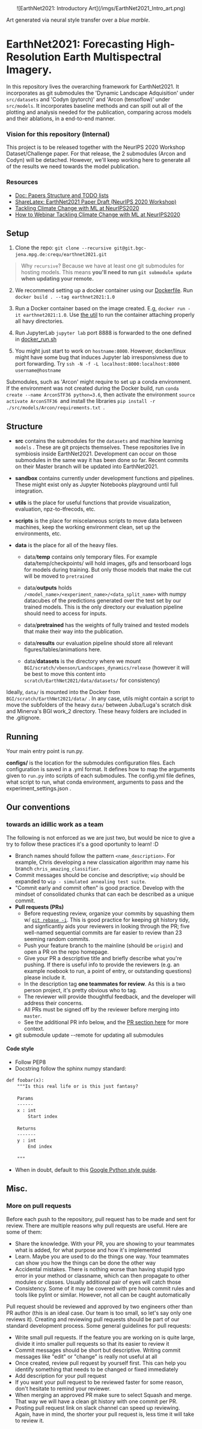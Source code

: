 <center> ![EarthNet2021: Introductory Art](/imgs/EarthNet2021_Intro_art.png) </center>

Art generated via neural style transfer over a *blue marble*.

# EarthNet2021: Forecasting High-Resolution Earth Multispectral Imagery.

In this repository lives the overarching framework for EarthNet2021. 
It incorporates as git submodules the 'Dynamic Landscape Adquisition' under `src/datasets` and 'Codyn (pytorch)' and 'Arcon (tensoflow)' under `src/models`. 
It incorporates baseline methods and can spill out all of the plotting and analysis needed for the publication, comparing across models and their ablations, in a end-to-end manner.

### Vision for this repository (Internal) 
This project is to be released together with the NeurIPS 2020 Workshop Dataset/Challenge paper. For that release, the 2 submodules (Arcon and Codyn) will be detached. However, we'll keep working here to generate all of the results we need towards the model publication.

### Resources

- [Doc: Papers Structure and TODO lists](https://docs.google.com/document/d/1AQ4Z9R4UOdM2MvQ1eRSkBjwK1LIH4yoVZ1yGYToMC-4/edit)
- [ShareLatex: EarthNet2021 Paper Draft (NeurIPS 2020 Workshop)](https://sharelatex.gwdg.de/4135679498chkcjrdhsbhx)
- [Tackling Climate Change with ML at NeurIPS2020](https://www.climatechange.ai/events/neurips2020)
- [How to Webinar Tackling Climate Change with ML at NeurIPS2020](https://www.youtube.com/watch?v=prDI7Oy-VMM)

## Setup

1. Clone the repo: `git clone --recursive git@git.bgc-jena.mpg.de:crequ/earthnet2021.git`


> Why `recursive`? Because we have at least one git submodules for hosting models. This means **you'll need to run `git submodule update` when updating your remote.**

2. We recommend setting up a docker container using our [Dockerfile](Dockerfile). Run `docker build . --tag earthnet2021:1.0`

3. Run a Docker container based on the image created. E.g, `docker run -it earthnet2021:1.0`. Use [the util](scripts/docker_run.sh) to run the container attaching properly all havy directories.

4. Run JupyterLab `jupyter lab` port 8888 is forwarded to the one defined in [docker_run.sh](scripts/docker_run.sh)

5. You might just start to work on `hostname:8000`. However, docker/linux might have some bug that induces Jupyter lab irresponsivness due to port forwarding. Try `ssh -N -f -L localhost:8000:localhost:8000 username@hostname `

Submodules, such as 'Arcon' might require to set up a conda environment. If the environment was not created during the Docker build, run `conda create --name ArconSTF36 python=3.6`, then activate the environment `source activate ArconSTF36 `and install the libraries `pip install -r ./src/models/Arcon/requirements.txt `.

## Structure
- **src** contains the submodules for the `datasets` and machine learning `models` . These are git projects themselves. These repositories live in symbiosis inside EarthNet2021. Development can occur on those submodules in the same way it has been done so far. Recent commits on their Master branch will be updated into EarthNet2021.

- **sandbox** contains currently under development functions and pipelines. These might exist only as Jupyter Notebooks playground until full integration.

- **utils** is the place for useful functions that provide visualization, evaluation, npz-to-tfrecods, etc.

- **scripts** is the place for miscelaneous scripts to move data between machines, keep the working environment clean, set up the environments, etc.

- **data** is the place for all of the heavy files. 

  - data/**temp** contains only temporary files. For example data/temp/checkpoints/ will hold images, gifs and tensorboard logs for models during training. But only those models that make the cut will be moved to `pretrained`

  - data/**outputs** holds `/<model_name>/<experiment_name>/<data_split_name>` with  numpy datacubes of the predictions generated over the test set by our trained models. This is the only directory our evaluation pipeline should need to access for inputs.

  - data/**pretrained** has the weights of fully trained and tested models that make their way into the publication.

  - data/**results** our evaluation pipeline should store all relevant figures/tables/animations here.
  
  - data/**datasets** is the directory where we mount `BGI/scratch/vbenson/Landscapes_dynamics/release` (however it will be best to move this content into `scratch/EarthNet2021/data/datasets/` for consistency)

Ideally, `data/` is mounted into the Docker from `BGI/scratch/EarthNet2021/data/` . In any case, utils might contain a script to move the subfolders of the heavy `data/` between Juba/Luga's scratch disk and Minerva's BGI work_2 directory. These heavy folders are included in the .gitignore.

## Running

Your main entry point is run.py.

**configs/** is the location for the submodules configuration files. Each configuration is saved in a .yml format. It defines how to map the arguments given to `run.py` into scripts of each submodules. The config.yml file defines, what script to run, what conda environment, arguments to pass and the experiment_settings.json .

## Our conventions 
### towards an idillic work as a team 
The following is not enforced as we are just two, but would be nice to give a try to follow these practices it's a good oportunity to learn! :D

- Branch names should follow the pattern `<name_description>`. For example, Chris developing a new classication algorithm may name his branch `chris_amazing_classifier`.
- Commit messages should be concise and descriptive; `wip` should be expanded to `wip - simulated annealing test suite`.
- "Commit early and commit often" is good practice. Develop with the mindset of consolidated chunks that can each be described as a unique commit.
- **Pull requests (PRs)**
    - Before requesting review, organize your commits by squashing them w/ [`git rebase -i`](https://medium.com/@slamflipstrom/a-beginners-guide-to-squashing-commits-with-git-rebase-8185cf6e62ec). This is good practice for keeping git history tidy, and signficantly aids your reviewers in looking through the PR; five well-named sequential commits are far easier to review than 23 seeming random commits.
    - Push your feature branch to the mainline (should be `origin`) and open a PR on the repo homepage.
    - Give your PR a descriptive title and briefly describe what you're pushing. If there is useful info to provide the reviewers (e.g. an example noebook to run, a point of entry, or outstanding questions) please include it.
    - In the description tag **one teammates for review**. As this is a two person project, it's pretty obvious who to tag.
    - The reviewer will provide thoughtful feedback, and the developer will address their concerns.
    - All PRs must be signed off by the reviewer before merging into `master`.
    - See the additional PR info below, and the [PR section here](https://www.atlassian.com/git/tutorials/comparing-workflows/feature-branch-workflow) for more context.
- git submodule update --remote for updating all submodules

#### Code style

- Follow PEP8
- Docstring follow the sphinx numpy standard:

```
def foobar(x):
    """Is this real life or is this just fantasy?

    Params
    ------
    x : int
        Start index

    Returns
    -------
    y : int
        End index

    """
```
- When in doubt, default to this [Google Python style guide](http://google.github.io/styleguide/pyguide.html).


## Misc.

### More on pull requests

Before each push to the repository, pull request has to be made and sent for review. There are multiple reasons why pull requests are useful. Here are some of them:

- Share the knowledge. With your PR, you are showing to your teammates what is added, for what purpose and how it's implemented
- Learn. Maybe you are used to do the things one way. Your teammates can show you how the things can be done the other way
- Accidental mistakes. There is nothing worse than having stupid typo error in your method or classname, which can then propagate to other modules or classes. Usually additional pair of eyes will catch those
- Consistency. Some of it may be covered with pre hook commit rules and tools like pylint or similar. However, not all can be caught automatically

Pull request should be reviewed and approved by two engineers other than PR author (this is an ideal case. Our team is too small, so let's say only one reviews it). Creating and reviewing pull requests should be part of our standard development process. Some general guidelines for pull requests:

- Write small pull requests. If the feature you are working on is quite large, divide it into smaller pull requests so that its easier to review it
- Commit messages should be short but descriptive. Writing commit messages like "edit" or "change" is really not useful at all
- Once created, review pull request by yourself first. This can help you identify something that needs to be changed or fixed immediately
- Add description for your pull request
- If you want your pull request to be reviewed faster for some reason, don't hesitate to remind your reviewer.
- When merging an approved PR make sure to select Squash and merge. That way we will have a clean git history with one commit per PR.
- Posting pull request link on slack channel can speed up reviewing. Again, have in mind, the shorter your pull request is, less time it will take to review it.

